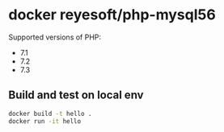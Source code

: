 # docker reyesoft/php-mysql56

Supported versions of PHP:
- 7.1
- 7.2
- 7.3

## Build and test on local env

```bash
docker build -t hello .
docker run -it hello
```

